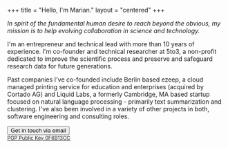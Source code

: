 +++
title = "Hello, I'm Marian."
layout = "centered"
+++

<div class="img-profile"></div>

*In spirit of the fundamental human desire to reach beyond the obvious, my mission is to help evolving collaboration in science and technology.*

I'm an entrepreneur and technical lead with more than 10 years of experience. I'm co-founder and technical researcher at 5to3, a non-profit dedicated to improve the scientific process and preserve and safeguard research data for future generations.

Past companies I've co-founded include Berlin based ezeep, a cloud managed printing service for education and enterprises (acquired by Cortado AG) and Liquid Labs, a formerly Cambridge, MA based startup focused on natural language processing - primarily text summarization and clustering. I've also been involved in a variety of other projects in both, software engineering and consulting roles.

<a href="mailto:marian@5to3.io"><button class="btn-contact">Get in touch via email</button></a>
<br><small><a href="https://pgp.mit.edu/pks/lookup?op=get&search=0x9877B5C70F6B13CC">PGP Public Key 0F6B13CC</a></b></small>
